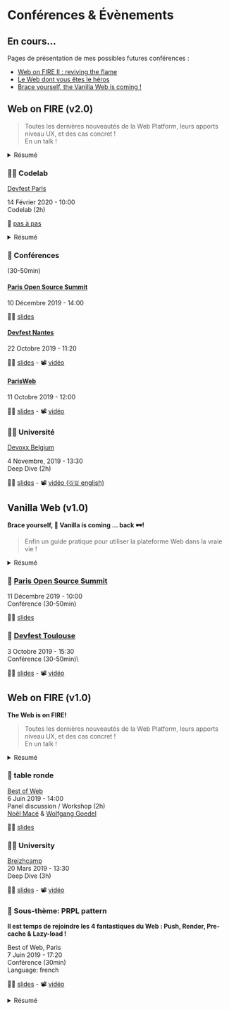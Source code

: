 # Conférences & Évènements

## En cours...

Pages de présentation de mes possibles futures conférences :

- [Web on FIRE II : reviving the flame](./wof-v3)
- [Le Web dont vous êtes le héros](./web-hero)
- [Brace yourself, the Vanilla Web is coming !](./VanillaWeb)

## Web on FIRE (v2.0)

> Toutes les dernières nouveautés de la Web Platform, leurs apports niveau UX, et des cas concret !\
> En un talk !

<details>
  <summary>Résumé</summary>
La Web platform évolue en permanence ! Et ça fait 4 ans qu’on évoque les 4 même technos pour appliquer les 4 grands éléments qui font une bonne web app : Fast, Integrated, Reliable & Engaging !

Il est temps de se mettre à jour ! Prenons quelques minutes pour :

- faire le point sur les tous derniers drafts du W3C, WICG et WHATWG
- les démontrer dans le browser
- présenter leurs application concrêtes et ce que ça apporte à nos utilisateurs
- découvrir une méthodologie globale pour toujours opérer la transition sereinement

Alors, prêt pour le turfu du web ?!

</details>

### :man_technologist: Codelab

[Devfest Paris](https://devfest.gdgparis.com/sessions/the_web_is_still_on_f_i_r_e_workshop_/)

14 Février 2020 - 10:00\
Codelab (2h)

:open_book: [pas à pas](/codelabs/doc/modern-data-driven)

<details>
  <summary>Résumé</summary>
En 2015, le terme Progressive Web Apps faisait son apparition, et avec lui une nouvelle approche des applications web et mobile. Rapidement, le terme F.I.R.E. (Fast Integrated Relaiable & Engaging) a été utilisé pour résumer et globaliser cette approche permettant d’accompagner les développeurs et décideurs dans la mise en place d’applications web modernes.

Alors, prêt de quatre ans plus tard, qu’est ce qui a vraiment changé ?

Durant ce workshop, nous verrons ensemble comment cette approche est succeptible de guider la réalisation de toutes nos web apps, notamment en se penchant sur les méthodologies les plus importantes qu’elle a aménée.

Et bien entendu, nous verrons enfin comment les mettre en place (notament grâce aux nombreux outils créés ces dernières années) et continuer à les respecter sur toute la durée de vie de nos projets.

</details>

### :microphone: Conférences

(30-50min)

#### [Paris Open Source Summit](https://2019.opensourcesummit.paris/)

10 Décembre 2019 - 14:00

:man_teacher: [slides](https://poss19.wof.show/)

#### [Devfest Nantes](https://devfest2019.gdgnantes.com/sessions/the_web_is_on__f_i_r_e________conference_/)

22 Octobre 2019 - 11:20

:man_teacher: [slides](https://devfestnantes-2019.wof.show/) - :film_projector: [vidéo](https://youtu.be/_byWU9V4fXw)

#### [ParisWeb](https://www.paris-web.fr/2019/conferences/the-web-is-on-fire.php)

11 Octobre 2019 - 12:00

:man_teacher: [slides](https://parisweb-2019.wof.show/) - :film_projector: [vidéo](https://vimeo.com/380989996)

### 👨‍🏫 Université

[Devoxx Belgium](https://devoxx.be/speaker-details/?id=50822)

4 Novembre, 2019 - 13:30\
Deep Dive (2h)

:man_teacher: [slides](https://devoxxbe-2019.wof.show/) - :film_projector: [vidéo (:uk: english)](https://youtu.be/lfubOlz3JLI)

## Vanilla Web (v1.0)

**Brace yourself, :icecream: Vanilla is coming … back :dark_sunglasses:!**

> Enfin un guide pratique pour utiliser la plateforme Web dans la vraie vie !

<details>
  <summary>Résumé</summary>
Dans un monde de saveurs complexes et sophistiquées, la guerre du toping fait rage à Web-steros ! Face au champs de bataille, les pronostiques vont bon train pour savoir qui l’emportera entre le crunchy Angulaire, le fondant Reactifs et le décoratif Vue. Durant ce temps, loin de ces vicissitudes, la petite saveur basique vanille avance encore et toujours vers son destin. S’agirait-il du héro de la légende, susceptible de renverser le destin de ce monde sans heurts ?

Sache, voyageur, qu’elle est déjà passée par nos contrées. Viens, et écoute son histoire. Laisse-moi te raconter comment elle nous a permis de renverser notre vieux roi, et tu sauras enfin ce qui se prépare pour ton royaume.

</details>

### :microphone: [Paris Open Source Summit](https://2019.opensourcesummit.paris/)

11 Décembre 2019 - 10:00\
Conférence (30-50min)

:man_teacher: [slides](https://vanilla-poss19.wof.show/)

### :microphone: [Devfest Toulouse](https://2019.devfesttoulouse.fr/sessions/brace_yourself__vanilla_is_coming__back__/)

3 Octobre 2019 - 15:30\
Conférence (30-50min)\

:man_teacher: [slides](https://devfesttls19.wof.show/) - :film_projector: [vidéo](https://youtu.be/-d_Ka7OE4Xk)

## Web on FIRE (v1.0)

**The Web is on FIRE!**

> Toutes les dernières nouveautés de la Web Platform, leurs apports niveau UX, et des cas concret !\
> En un talk !

<details>
  <summary>Résumé</summary>
En 2015, le terme Progressive Web Apps faisait son apparition, et avec lui une nouvelle approche des applications web et mobile. Rapidement, le terme F.I.R.E. (Fast Integrated Relaiable & Engaging) a été utilisé pour résumer et globaliser cette approche permettant d'accompagner les développeurs et décideurs dans la mise en place d'applications web modernes.

Alors, prêt de quatre ans plus tard, qu'est ce qui a vraiment changé ?

Durant ce workshop, nous verrons ensemble comment cette approche est succeptible de guider la réalisation de toutes nos web apps, notamment en se penchant sur les méthodologies les plus importantes qu'elle a aménée.

Et bien entendu, nous verrons enfin comment les mettre en place (nottament grâce aux nombreux outils créés ces dernières années) et continuer à les respecter sur toute la durée de vie de nos projets.

</details>

### :busts_in_silhouette: table ronde

[Best of Web](https://www.bestofweb.paris/2019/)\
6 Juin 2019 - 14:00\
Panel discussion / Workshop (2h)\
[Noël Macé](https://twitter.com/noel_mace) & [Wolfgang Goedel](https://twitter.com/wgoedel)

:man_teacher: <a href="/slides/reveal/BoW-workshop-2019.html" target="_blank">slides</a>

### :man_teacher: University

[Breizhcamp](https://2019.breizhcamp.org/conference/programme/)\
20 Mars 2019 - 13:30\
Deep Dive (3h)

:man_teacher: <a href="/slides/reveal/breizhcamp-2019.html" target="_blank">slides</a> - :film_projector: [vidéo](https://youtu.be/OQ-dr-7pLaA)

### :microphone: Sous-thème: PRPL pattern

**Il est temps de rejoindre les 4 fantastiques du Web : Push, Render, Pre-cache & Lazy-load !**

Best of Web, Paris\
7 Juin 2019 - 17:20\
Conférence (30min)\
Language: french

:man_teacher: <a href="/slides/reveal/BoW-PRPL-2019.html" target="_blank">slides</a> - :film_projector: [vidéo](https://youtu.be/YSn8r0BDKTY)

<details>
  <summary>Résumé</summary>
Le PRPL Pattern, tu connais ?

Non ? Pour faire court, c'est juste LE pattern à mettre en place sur vos Web App pour de bonnes performances, en mettant à profit les dernières technos du web moderne comme l'HTTP/2, preload, les Services Workers ou encore les ES modules.

Sinon, c'est que tu as sans doute déjà lu un article par ci par là. Tu as peut-être alors trouvé ça vachement cool et novateur, mais bon, de là à le mettre en place dans le monde réel … ça a quand même l'air sacrément compliqué.

Eh bien figure toi que non ! Avec des outils comme PRPL-Server par exemple, rien de plus simple !

Du coup, ça te dit une démo, un pas à pas, et quelques approfondissements sur les technos sous-jascentes ? Alors on y va !

</details>

